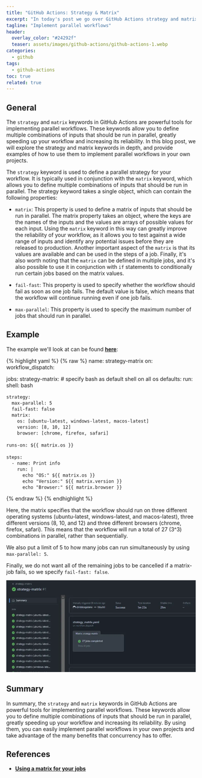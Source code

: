 ```yaml
---
title: "GitHub Actions: Strategy & Matrix"
excerpt: "In today's post we go over GitHub Actions strategy and matrix."
tagline: "Implement parallel workflows"
header:
  overlay_color: "#24292f"
  teaser: assets/images/github-actions/github-actions-1.webp
categories:
  - github
tags:
  - github-actions
toc: true
related: true
---
```


## General

The `strategy` and `matrix` keywords in GitHub Actions are powerful tools for implementing parallel workflows. These keywords allow you to define multiple combinations of inputs that should be run in parallel, greatly speeding up your workflow and increasing its reliability. In this blog post, we will explore the strategy and matrix keywords in depth, and provide examples of how to use them to implement parallel workflows in your own projects.

The `strategy` keyword is used to define a parallel strategy for your workflow. It is typically used in conjunction with the `matrix` keyword, which allows you to define multiple combinations of inputs that should be run in parallel. The strategy keyword takes a single object, which can contain the following properties:

- `matrix`: This property is used to define a matrix of inputs that should be run in parallel. The matrix property takes an object, where the keys are the names of the inputs and the values are arrays of possible values for each input. Using the `matrix` keyword in this way can greatly improve the reliability of your workflow, as it allows you to test against a wide range of inputs and identify any potential issues before they are released to production. Another important aspect of the `matrix` is that its values are available and can be used in the steps of a job. Finally, it's also worth noting that the `matrix` can be defined in multiple jobs, and it's also possible to use it in conjunction with `if` statements to conditionally run certain jobs based on the matrix values.

- `fail-fast`: This property is used to specify whether the workflow should fail as soon as one job fails. The default value is false, which means that the workflow will continue running even if one job fails.

- `max-parallel`: This property is used to specify the maximum number of jobs that should run in parallel.

## Example

The example we'll look at can be found [**here**](https://github.com/christosgalano/GitHub-Actions-Deep-Dive/blob/main/.github/workflows/strategy_matrix.yaml):

{% highlight yaml %}
{% raw %}
name: strategy-matrix
on:
  workflow_dispatch:

jobs:
  strategy-matrix:
    # specify bash as default shell on all os
    defaults:
      run:
        shell: bash

    strategy:
      max-parallel: 5
      fail-fast: false
      matrix:
        os: [ubuntu-latest, windows-latest, macos-latest]
        version: [8, 10, 12]
        browser: [chrome, firefox, safari]

    runs-on: ${{ matrix.os }}

    steps:
      - name: Print info
        run: |
          echo "OS:" ${{ matrix.os }}
          echo "Version:" ${{ matrix.version }}
          echo "Browser:" ${{ matrix.browser }}
{% endraw %}
{% endhighlight %}

Here, the matrix specifies that the workflow should run on three different operating systems (ubuntu-latest, windows-latest, and macos-latest), three different versions (8, 10, and 12) and three different browsers (chrome, firefox, safari). This means that the workflow will run a total of 27 (3^3) combinations in parallel, rather than sequentially.

We also put a limit of 5 to how many jobs can run simultaneously by using `max-parallel: 5`.

Finally, we do not want all of the remaining jobs to be cancelled if a matrix-job fails, so we specify `fail-fast: false`.

![strategy-matrix](/assets/images/github-actions/strategy-matrix.webp)

## Summary

In summary, the `strategy` and `matrix` keywords in GitHub Actions are powerful tools for implementing parallel workflows. These keywords allow you to define multiple combinations of inputs that should be run in parallel, greatly speeding up your workflow and increasing its reliability. By using them, you can easily implement parallel workflows in your own projects and take advantage of the many benefits that concurrency has to offer.

## References

- [**Using a matrix for your jobs**](https://docs.github.com/en/actions/using-jobs/using-a-matrix-for-your-jobs)
